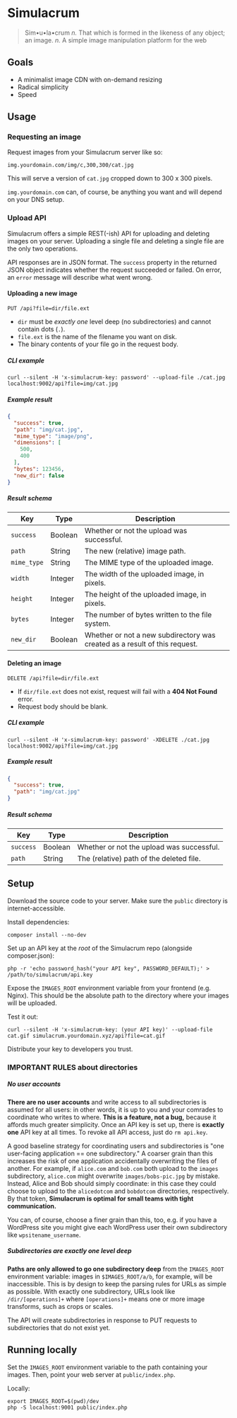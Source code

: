 # Simulacrum

> Sim•u•la•crum
> *n.* That which is formed in the likeness of any object; an image.
> *n.* A simple image manipulation platform for the web

## Goals

* A minimalist image CDN with on-demand resizing
* Radical simplicity
* Speed

## Usage

### Requesting an image

Request images from your Simulacrum server like so:

```
img.yourdomain.com/img/c,300,300/cat.jpg
```

This will serve a version of `cat.jpg` cropped down to 300 x 300 pixels.

`img.yourdomain.com` can, of course, be anything you want and will depend on your DNS setup.

### Upload API

Simulacrum offers a simple REST(-ish) API for uploading and deleting images on your server. Uploading a single file and deleting a single file are the only two operations.

API responses are in JSON format. The `success` property in the returned JSON object indicates whether the request succeeded or failed. On error, an `error` message will describe what went wrong.

#### Uploading a new image

```
PUT /api?file=dir/file.ext
```

* `dir` must be _exactly one_ level deep (no subdirectories) and cannot contain dots (`.`).
* `file.ext` is the name of the filename you want on disk.
* The binary contents of your file go in the request body.

##### CLI example

```
curl --silent -H 'x-simulacrum-key: password' --upload-file ./cat.jpg localhost:9002/api?file=img/cat.jpg
```

##### Example result

```json
{
  "success": true,
  "path": "img/cat.jpg",
  "mime_type": "image/png",
  "dimensions": [
    500,
    400
  ],
  "bytes": 123456,
  "new_dir": false
}
```

##### Result schema

| Key         | Type    | Description                                                  |
| ----------- | ------- | ------------------------------------------------------------ |
| `success`   | Boolean | Whether or not the upload was successful.                    |
| `path`      | String  | The new (relative) image path.                               |
| `mime_type` | String  | The MIME type of the uploaded image.                         |
| `width`     | Integer | The width of the uploaded image, in pixels.                  |
| `height`    | Integer | The height of the uploaded image, in pixels.                 |
| `bytes`     | Integer | The number of bytes written to the file system.              |
| `new_dir`   | Boolean | Whether or not a new subdirectory was created as a result of this request. |

#### Deleting an image

```
DELETE /api?file=dir/file.ext
```

* If `dir/file.ext` does not exist, request will fail with a **404 Not Found** error.
* Request body should be blank.

##### CLI example

```
curl --silent -H 'x-simulacrum-key: password' -XDELETE ./cat.jpg localhost:9002/api?file=img/cat.jpg
```

##### Example result

```json
{
  "success": true,
  "path": "img/cat.jpg"
}
```

##### Result schema

| Key       | Type    | Description                               |
| --------- | ------- | ----------------------------------------- |
| `success` | Boolean | Whether or not the upload was successful. |
| `path`    | String  | The (relative) path of the deleted file.  |

## Setup

Download the source code to your server. Make sure the `public` directory is internet-accessible.

Install dependencies:

```
composer install --no-dev
```

Set up an API key at the _root_ of the Simulacrum repo (alongside composer.json):

```
php -r 'echo password_hash("your API key", PASSWORD_DEFAULT);' > /path/to/simulacrum/api.key
```

Expose the `IMAGES_ROOT` environment variable from your frontend (e.g. Nginx). This should be the absolute path to the directory where your images will be uploaded.

Test it out:

```
curl --silent -H 'x-simulacrum-key: (your API key)' --upload-file cat.gif simulacrum.yourdomain.xyz/api?file=cat.gif
```

Distribute your key to developers you trust.

### IMPORTANT RULES about directories

##### No user accounts

**There are no user accounts** and write access to all subdirectories is assumed for all users: in other words, it is up to you and your comrades to coordinate who writes to where. **This is a feature, not a bug,** because it affords much greater simplicity. Once an API key is set up, there is **exactly one** API key at all times. To revoke all API access, just do `rm api.key`.

A good baseline strategy for coordinating users and subdirectories is "one user-facing application == one subdirectory." A coarser grain than this increases the risk of one application accidentally overwriting the files of another. For example, if `alice.com` and `bob.com` both upload to the `images` subdirectory, `alice.com` might overwrite `images/bobs-pic.jpg` by mistake. Instead, Alice and Bob should simply coordinate: in this case they could choose to upload to the `alicedotcom` and `bobdotcom` directories, respectively. By that token, **Simulacrum is optimal for small teams with tight communication.**

You can, of course, choose a finer grain than this, too, e.g. if you have a WordPress site you might give each WordPress user their own subdirectory like `wpsitename_username`.

##### Subdirectories are exactly one level deep

**Paths are only allowed to go one subdirectory deep** from the `IMAGES_ROOT` environment variable: images in `$IMAGES_ROOT/a/b`, for example, will be inaccessible. This is by design to keep the parsing rules for URLs as simple as possible. With exactly one subdirectory, URLs look like `/dir/[operations]+` where `[operations]+` means one or more image transforms, such as crops or scales.

The API will create subdirectories in response to PUT requests to subdirectories that do not exist yet.

## Running locally

Set the `IMAGES_ROOT` environment variable to the path containing your images. Then, point your web server at `public/index.php`.

Locally:

```
export IMAGES_ROOT=$(pwd)/dev
php -S localhost:9001 public/index.php
```
